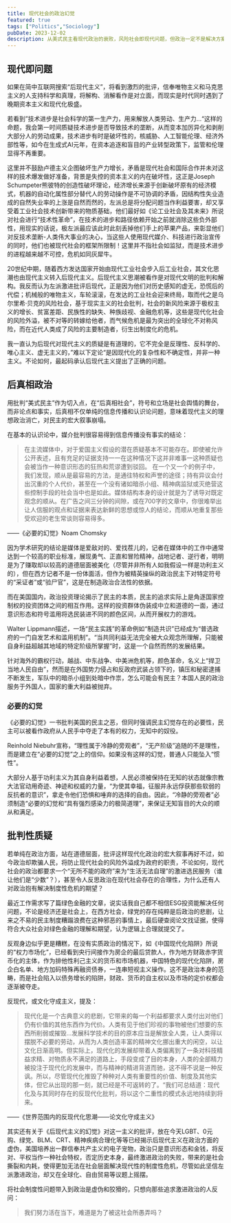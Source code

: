 ```yaml
---
title: 现代社会的政治幻觉
featured: true
tags: ["Politics","Sociology"]
pubDate: 2023-12-02
description: 从美式民主看现代政治的衰败，风险社会即现代问题，但政治一定不是解决方案。
---
```


## 现代即问题

如果在简中互联网搜索“后现代主义”，将看到激烈的批评，信奉唯物主义和马克思主义的人支持科学和真理，将解构、消解看作是对立面，而现实是时代同时遇到了晚期资本主义和现代化极盛。

若看到”技术进步是社会科学的第一生产力，用来解放人类劳动、生产力...“这样的命题，我会第一时间质疑技术进步是否导致技术的垄断，从而变本加厉异化和剥削大部分人的劳动成果，技术进步有时是破坏性的，核威胁、人工智能伦理、经济外部性等，如今在生成式AI元年，在资本追逐和盲目的产业转型政策下，监管和伦理显得不再重要。

这里并不鼓励卢德主义企图破坏生产力增长，矛盾是现代社会和国际合作并未对这样的技术爆发做好准备，背景是失控的资本主义的内在破坏性，这正是Joseph Schumpeter熊彼特的创造性破坏理论，经济增长来源于创新破坏原有的经济模式，机器的自动化属性部分替代人的劳动操作是不可协调的矛盾，因结构性失业造成的自然失业率的上涨是自然而然的，左派总是将分配问题当作利益要害，却又享受着工业社会技术创新带来的物质基础，他们最好如《论工业社会及其未来》所说对社会进行“技术性革命”，在技术的进步和路径依赖开始之前就消除这些负外部性，用现实的话说，极左派最应该此时此刻丢掉他们手上的苹果产品，来彰显他们对反技术垄断-人类伟大事业的决心，当这些人使用现代媒介、科技进行政治宣传的同时，他们也被现代社会的框架所限制！这里并不指社会如监狱，而是技术进步的进程越来越不可控，危机如同灰犀牛。

20世纪中期，随着西方发达国家开始由现代工业社会步入后工业社会，其文化思潮也由现代主义转入后现代主义。后现代主义思潮被看作是对现代文明的批判和解构。我反而认为左派激进批评后现代，正是因为他们对历史感知的虚无，恐慌后的代偿；机械般的唯物主义，车轮滚滚，在发达的工业社会迎来终局，取而代之是乌尔里希·贝克的风险社会，基于现实主义的社会批判，社会的新风险来源于极权主义的增长、贫富差距、民族性的缺失、种族歧视、金融危机等，这些是现代化社会的风险外溢，被不对等的转嫁给他者，而气候危机是最为突出的全球化不对称风险，而在近代人类成了风险的主要制造者，衍生出制度化的危机。

我一直认为后现代对现代主义的质疑是有道理的，它不完全是反理性、反科学的、唯心主义、虚无主义的，”难以下定论“是因现代化的复杂性和不确定性，并非一种主义。不论如何，最起码承认后现代主义提出了正确的问题。

## 后真相政治

用批判“美式民主”作为切入点，在“后真相社会”，符号和立场是社会舆情的舞台，而非论点和事实，后真相不仅单纯的信息传播和认识论问题，意味着现代主义的理想政治消亡，对民主的宏大叙事崩塌。

在基本的认识论中，媒介批判很容易得到信息传播没有事实的结论：

> 在主流媒体中，对于爱国主义假设的潜在质疑基本不可能存在。即使被允许公开表述，且有充足的证据支持一一在这种情况下这并非难事一这种质疑也会被当作一种意识形态的狂热和荒谬遭到驳回。 在一个又一个的例子中，我们发现，顺从是最容易的方法，是通往特权和声誉的途径；持有异议会付出沉重的个人代价，甚至在一个没有诸如暗杀小组、精神病监狱或灭绝营这些控制手段的社会当中也是如此。媒体结构本身的设计就是为了诱导对既定观念的顺从。在广告之间三分钟的间隙，或在700字的文章中，你很难举出让人信服的观点和证据来表达新鲜的思想或惊人的结论，而顺从地重复那些受欢迎的老生常谈则容易得多。

——《必要的幻觉》Noam Chomsky

因为学术研究的结论是媒体是爱敌对的、爱找茬儿的，记者在媒体中的工作中通常达到一个较高的职业标准，展现勇气、正直和冒险精神，战地记者、逆行者，明明是为了赚取却以较高的道德层面被美化（尽管并非所有人如我假设一样是功利主义的），但在西方记者不是一份体面活，但作为被精英操纵的政治民主下对特定符号的“采证者”或“验尸官”，这是在制造政治合法性的依据。

而在美国国内，政治投资理论揭示了民主的本质，民主的追求实际上是角逐国家控制权的投资团体之间的相互作用。这样的投资群体伪装成中立和道德的一面，通过意识形态和符号滥用将选民装进不同的颜色区间，从而开展权力的游戏。

Walter Lippmann描述，一场“民主实践”的革命例如“制造共识”已经成为“普选政府的一门自发艺术和滥用机制”。“当共同利益无法完全被大众观念所理解，只能被自身利益超越其地域的特定阶级所掌握”时，这是一个自然而然的发展结果。

针对海外的霸权行动，越战、中东战争、中美洲危机等，颜色革命，名义上“捍卫当地人民自由”，然而是在外国势力侵占和反政府武装占领下的，镇压和秘密逮捕不断发生，军队中的暗杀小组到处暗中作祟，怎么可能会有民主？本国人民的政治服务于外国人，国家的重大利益被抛弃。

### 必要的幻觉

《必要的幻觉》一书批判美国的民主之恶，但同时强调民主幻觉存在的必要性，民主可以被看作政府从人民手中夺走了本有的权力，无知中的奴役。

Reinhold Niebuhr宣称，“理性属于冷静的旁观者”，“无产阶级”追随的不是理性，而是建立在“必要的幻觉”之上的信仰。如果没有这样的幻觉，普通人只能坠入“惯性”。

大部分人基于功利主义为其自身利益着想，人民必须被保持在无知的状态就像宗教大法官动用奇迹、神迹和权威的力量，“为使其幸福，征服并永远俘获那些软弱的反抗者的意识”，拿走令他们恐惧和唾弃的选择的自由。因此，“冷静的旁观者”必须制造“必要的幻觉和“具有强烈感染力的极简道理”，来保证无知盲目的大众的顺从和满足。

## 批判性质疑

若单纯在政治方面，站在道德层面，批评这样现代化政治的宏大叙事再好不过，如今政治却欺骗人民，将防止现代社会的风险外溢成为政府的职责，不论如何，现代社会的政治都要求一个“无所不能的政府”来为“生活无法自理”的激进选民服务（谁让他们是“少数”？），甚至令人反思政治在现代社会存在的合理性，为什么还有人对政治抱有解决制度性危机的期望？

最近工作需求写了篇绿色金融的文章，说实话我自己都不相信ESG投资能解决任何问题，不论是经济还是社会上，在西方社会，绿党的存在纯粹是后政治的悲剧，让来之不易的民主制度糟蹋浪费在这种邪恶的事情上，最后硬查阅论文找证据，使得符合大众社会对绿色金融的理解和期望，认为逻辑上合理就提交了。

反观身边似乎更是糟糕，在没有实质政治的情况下，如《中国现代化陷阱》所说的“权力市场化”，已经看到央行间接作为房企的最后贷款人，作为地方财政赤字货币化的主体，作为排他性利己主义的货币和市场机器，中国特色的现代化陷阱，房企白名单、地方加码特殊再融资债券，一连串短视主义操作。这不是政治本身的范畴，而是社会陷入以债务增长的陷阱，财政、货币的自主权以及市场的定价权都会逐渐被夺走。

反现代，或文化守成主义，提及：

> 现代化是一个古典意义的悲剧，它带来的每一个利益都要求人类付出对他们仍有价值的其他东西作为代价。人类有见于他们珍视的事物被他们想要的东西所削弱或摧毁...发展科学技术的目的原本应当是解放全人类，让人类得以摆脱不必要的劳动，从而为人类创造丰富的精神文化挪出重大的闲空，以让文化日渐高明。但实际上，现代化的发展却带着人类偏离到了一条对科技精益求精、对物质永不满足的道路上，手段变成了目的本身，人类的全部精力被投注于现代化的发展中，而与精神的精进背道而驰，这不得不说是一种反讽。所以，尽管现代化推毁了种种对人类有重要性的价值、制度及其他实体，但它从出现的那一刻，就已经是不可返转的了。“我们可总结道：现代化及与其同时存在的反现代化批判，将以这个二重性的模式永远地持续到将来。

——《世界范围内的反现代化思潮——论文化守成主义》

其实还有关于《后现代主义的幻觉》对这一主义的批评，放在今天LGBT、0元购、绿党、BLM、CRT、精神疾病合理化等等已经揭示后现代主义在政治方面的虚伪，美国培养出一群信奉共产主义的电子宠物，政治只是意识形态和金钱，将反对、平权当作一种社会特权，否定历史本身，最终激进政治的失败，带来的是社会撕裂和内耗，使得更加无法在社会层面解决现代性的制度性危机，尽管如此坚信左派激进政治，却又在全球化、自由贸易等议题上摇摆。

将社会制度性问题带入到政治是虚伪和狡猾的，只想向那些追求激进政治的人反问：

> 我们努力活在当下，难道是为了被这社会所愚弄吗？


